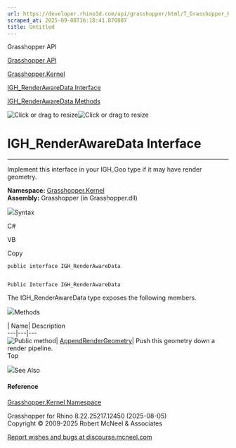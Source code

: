 ```yaml
---
url: https://developer.rhino3d.com/api/grasshopper/html/T_Grasshopper_Kernel_IGH_RenderAwareData.htm
scraped_at: 2025-09-08T16:18:41.870807
title: Untitled
---
```


Grasshopper API

[Grasshopper API](../html/723c01da-9986-4db2-8f53-6f3a7494df75.htm
"Grasshopper API")

[Grasshopper.Kernel](../html/N_Grasshopper_Kernel.htm "Grasshopper.Kernel")

[IGH_RenderAwareData
Interface](../html/T_Grasshopper_Kernel_IGH_RenderAwareData.htm
"IGH_RenderAwareData Interface")

[IGH_RenderAwareData
Methods](../html/Methods_T_Grasshopper_Kernel_IGH_RenderAwareData.htm
"IGH_RenderAwareData Methods")

![Click or drag to resize](../icons/TocOpen.gif)![Click or drag to
resize](../icons/TocClose.gif)

# IGH_RenderAwareData Interface  
  
---  
  
Implement this interface in your IGH_Goo type if it may have render geometry.

**Namespace:** [Grasshopper.Kernel](N_Grasshopper_Kernel.htm)  
**Assembly:** Grasshopper (in Grasshopper.dll)

![](../icons/SectionExpanded.png)Syntax

C#

VB

Copy

    
    
    public interface IGH_RenderAwareData
    
    
    Public Interface IGH_RenderAwareData

The IGH_RenderAwareData type exposes the following members.

![](../icons/SectionExpanded.png)Methods

| Name| Description  
---|---|---  
![Public method](../icons/pubmethod.gif)|
[AppendRenderGeometry](M_Grasshopper_Kernel_IGH_RenderAwareData_AppendRenderGeometry.htm)|
Push this geometry down a render pipeline.  
Top

![](../icons/SectionExpanded.png)See Also

#### Reference

[Grasshopper.Kernel Namespace](N_Grasshopper_Kernel.htm)

Grasshopper for Rhino 8.22.25217.12450 (2025-08-05)  
Copyright © 2009-2025 Robert McNeel & Associates

[Report wishes and bugs at
discourse.mcneel.com](https://discourse.mcneel.com/c/grasshopper)

